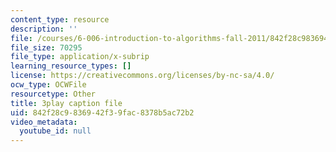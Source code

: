 ```yaml
---
content_type: resource
description: ''
file: /courses/6-006-introduction-to-algorithms-fall-2011/842f28c9836942f39fac8378b5ac72b2_Aa2sqUhIn-E.srt
file_size: 70295
file_type: application/x-subrip
learning_resource_types: []
license: https://creativecommons.org/licenses/by-nc-sa/4.0/
ocw_type: OCWFile
resourcetype: Other
title: 3play caption file
uid: 842f28c9-8369-42f3-9fac-8378b5ac72b2
video_metadata:
  youtube_id: null
---
```

